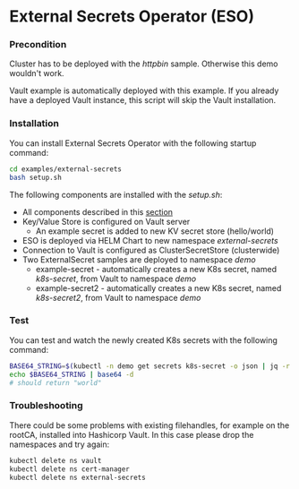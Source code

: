 # External Secrets Operator (ESO)

### Precondition

Cluster has to be deployed with the *httpbin* sample. Otherwise this demo wouldn't work.

Vault example is automatically deployed with this example. If you already have a deployed Vault instance, this script will skip the Vault installation.

### Installation

You can install External Secrets Operator with the following startup command:

```bash
cd examples/external-secrets
bash setup.sh
```

The following components are installed with the *setup.sh*:

- All components described in this [section](/showcases/vault.md)
- Key/Value Store is configured on Vault server
  - An example secret is added to new KV secret store (hello/world)
- ESO is deployed via HELM Chart to new namespace *external-secrets*
- Connection to Vault is configured as ClusterSecretStore (clusterwide)
- Two ExternalSecret samples are deployed to namespace *demo*
  - example-secret - automatically creates a new K8s secret, named *k8s-secret*, from Vault to namespace *demo*
  - example-secret2 - automatically creates a new K8s secret, named *k8s-secret2*,  from Vault to namespace *demo*

### Test

You can test and watch the newly created K8s secrets with the following command:

```bash
BASE64_STRING=$(kubectl -n demo get secrets k8s-secret -o json | jq -r .data.helloKey)
echo $BASE64_STRING | base64 -d
# should return "world"
```

### Troubleshooting

There could be some problems with existing filehandles, for example on the rootCA, installed into Hashicorp Vault. In this case please drop the namespaces and try again:

```bash
kubectl delete ns vault
kubectl delete ns cert-manager
kubectl delete ns external-secrets
```

